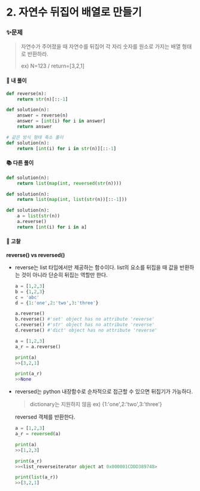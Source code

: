  

# 2. 자연수 뒤집어 배열로 만들기

### ✨문제

> 자연수가 주어졌을 때 자연수를 뒤집어 각 자리 숫자를 원소로 가지는 배열 형태로 반환하라.
>
> ex) N=123 / return=[3,2,1]



#### **🎈 내 풀이** 

```python
def reverse(n):
    return str(n)[::-1]

def solution(n):
    answer = reverse(n)
    answer = [int(i) for i in answer]
    return answer

# 같은 방식 형태 축소 풀이
def solution(n):
    return [int(i) for i in str(n)][::-1]
```



#### **📚 다른 풀이** 

```python
def solution(n):
    return list(map(int, reversed(str(n))))
```

```python
def solution(n):
    return list(map(int, list(str(n))[::-1]))
```

```python
def solution(n):
    a = list(str(n))
    a.reverse()
    return [int(i) for i in a]
```



#### **🧨 고찰**

**reverse() vs reversed()**

- reverse는 list 타입에서만 제공하는 함수이다. list의 요소를 뒤집을 때 값을 반환하는 것이 아니라 단순히 뒤집는 역할만 한다.

  ```python
  a = [1,2,3]
  b = {1,2,3}
  c = 'abc'
  d = {1:'one',2:'two',3:'three'}
  
  a.reverse()
  b.reverse() #'set' object has no attribute 'reverse'
  c.reverse() #'str' object has no attribute 'reverse'
  d.reverse() #'dict' object has no attribute 'reverse'
  ```

  ```python
  a = [1,2,3]
  a_r = a.reverse()
  
  print(a)
  >>[3,2,1]
  
  print(a_r)
  >>None
  ```

  

- reversed는 python 내장함수로 순차적으로 접근할 수 있으면  뒤집기가 가능하다.

  > dictionary는 지원하지 않음 ex) {1:'one',2:'two',3:'three'}

  reversed 객체를 반환한다.

  ```python
  a = [1,2,3]
  a_r = reversed(a)
  
  print(a)
  >>[1,2,3]
  
  print(a_r)
  >><list_reverseiterator object at 0x000001CDDD389748>
  
  print(list(a_r))
  >>[3,2,1]
  ```

  